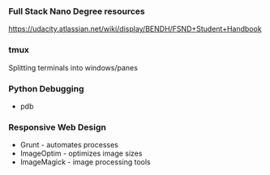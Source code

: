 ### Full Stack Nano Degree resources ###
https://udacity.atlassian.net/wiki/display/BENDH/FSND+Student+Handbook

### tmux ###
Splitting terminals into windows/panes

### Python Debugging ###
* pdb

### Responsive Web Design ###
* Grunt - automates processes
* ImageOptim - optimizes image sizes
* ImageMagick - image processing tools
